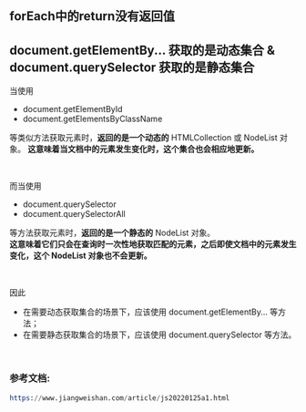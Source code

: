## forEach中的return没有返回值

## document.getElementBy... 获取的是动态集合 & document.querySelector 获取的是静态集合
当使用 
- document.getElementById
- document.getElementsByClassName 

等类似方法获取元素时，**返回的是一个动态的** HTMLCollection 或 NodeList 对象。
**这意味着当文档中的元素发生变化时，这个集合也会相应地更新。**

<br>

而当使用 
- document.querySelector
- document.querySelectorAll 

等方法获取元素时，**返回的是一个静态的** NodeList 对象。  
**这意味着它们只会在查询时一次性地获取匹配的元素，之后即使文档中的元素发生变化，这个 NodeList 对象也不会更新。**

<br>

因此
- 在需要动态获取集合的场景下，应该使用 document.getElementBy... 等方法；
- 在需要静态获取集合的场景下，应该使用 document.querySelector 等方法。

<br>

### 参考文档:
```s
https://www.jiangweishan.com/article/js20220125a1.html
```